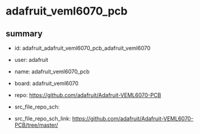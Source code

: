 # adafruit_veml6070_pcb
 
## summary 
* id: adafruit_adafruit_veml6070_pcb_adafruit_veml6070
* user: adafruit
* name: adafruit_veml6070_pcb
* board: adafruit_veml6070
* repo: https://github.com/adafruit/Adafruit-VEML6070-PCB



* src_file_repo_sch: 
* src_file_repo_sch_link: https://github.com/adafruit/Adafruit-VEML6070-PCB/tree/master/




